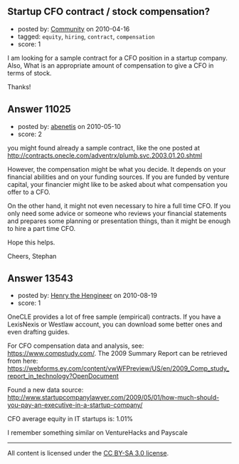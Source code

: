 ## Startup CFO contract / stock compensation?

- posted by: [Community](https://stackexchange.com/users/-1/-1-community) on 2010-04-16
- tagged: `equity`, `hiring`, `contract`, `compensation`
- score: 1

I am looking for a sample contract for a CFO position in a startup company. Also, What is an appropriate amount of compensation to give a CFO in terms of stock.

Thanks!


## Answer 11025

- posted by: [abenetis](https://stackexchange.com/users/-1/3397-abenetis) on 2010-05-10
- score: 2

you might found already a sample contract, like the one posted at http://contracts.onecle.com/adventrx/plumb.svc.2003.01.20.shtml

However, the compensation might be what you decide. It depends on your financial abilities and on your funding sources. If you are funded by venture capital, your financier might like to be asked about what compensation you offer to a CFO.

On the other hand, it might not even necessary to hire a full time CFO. If you only need some advice or someone who reviews your financial statements and prepares some planning or presentation things, than it might be enough to hire a part time CFO.

Hope this helps.

Cheers,
Stephan


## Answer 13543

- posted by: [Henry the Hengineer](https://stackexchange.com/users/-1/1692-henry-the-hengineer) on 2010-08-19
- score: 1

OneCLE provides a lot of free sample (empirical) contracts. If you have a LexisNexis or Westlaw account, you can download some better ones and even drafting guides.

For CFO compensation data and analysis, see: https://www.compstudy.com/. The 2009 Summary Report can be retrieved from here: https://webforms.ey.com/content/vwWFPreview/US/en/2009_Comp_study_report_in_technology?OpenDocument


Found a new data source:
http://www.startupcompanylawyer.com/2009/05/01/how-much-should-you-pay-an-executive-in-a-startup-company/

CFO average equity in IT startups is: 1.01%


I remember something similar on VentureHacks and Payscale



---

All content is licensed under the [CC BY-SA 3.0 license](https://creativecommons.org/licenses/by-sa/3.0/).
